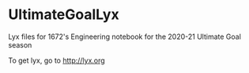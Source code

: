 # UltimateGoalLyx
Lyx files for 1672's Engineering notebook for the 2020-21 Ultimate Goal season

To get lyx, go to http://lyx.org
